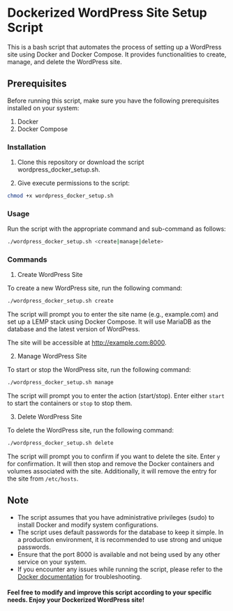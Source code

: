 # Dockerized WordPress Site Setup Script

This is a bash script that automates the process of setting up a WordPress site using Docker and Docker Compose. It provides functionalities to create, manage, and delete the WordPress site.

## Prerequisites

Before running this script, make sure you have the following prerequisites installed on your system:

1. Docker
2. Docker Compose

### Installation

1. Clone this repository or download the script wordpress_docker_setup.sh.

2. Give execute permissions to the script:
   
```bash
chmod +x wordpress_docker_setup.sh
```
### Usage

Run the script with the appropriate command and sub-command as follows:

```bash
./wordpress_docker_setup.sh <create|manage|delete>
```
### Commands

 1. Create WordPress Site
    
 To create a new WordPress site, run the following command:
 
```bash
./wordpress_docker_setup.sh create
```
The script will prompt you to enter the site name (e.g., example.com) and set up a LEMP stack using Docker Compose. It will use MariaDB as the database and the latest version of WordPress.

The site will be accessible at http://example.com:8000.

 2. Manage WordPress Site
    
 To start or stop the WordPress site, run the following command:

 ```bash
./wordpress_docker_setup.sh manage
```
The script will prompt you to enter the action (start/stop). Enter either `start` to start the containers or `stop` to stop them.

3. Delete WordPress Site
   
To delete the WordPress site, run the following command:

 
```bash
./wordpress_docker_setup.sh delete
```
The script will prompt you to confirm if you want to delete the site. Enter `y` for confirmation. It will then stop and remove the Docker containers and volumes associated with the site. Additionally, it will remove the entry for the site from `/etc/hosts`.


## Note

* The script assumes that you have administrative privileges (sudo) to install Docker and modify system configurations.
* The script uses default passwords for the database to keep it simple. In a production environment, it is recommended to use strong and unique passwords.
* Ensure that the port 8000 is available and not being used by any other service on your system.
* If you encounter any issues while running the script, please refer to the [Docker documentation](https://docs.docker.com/) for troubleshooting.

#### Feel free to modify and improve this script according to your specific needs. Enjoy your Dockerized WordPress site!




  

